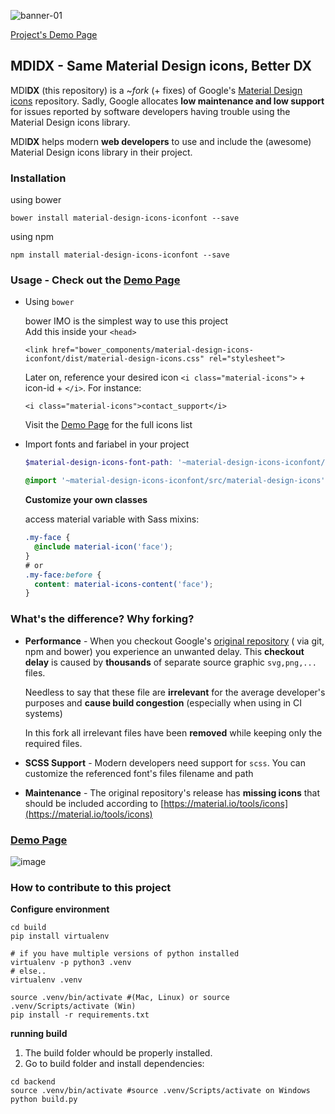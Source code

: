 
![banner-01](https://user-images.githubusercontent.com/1287098/47606030-f76c3680-da16-11e8-8508-92b26b68f3f8.png)


[Project's Demo Page](https://jossef.github.io/material-design-icons-iconfont)


## MDI**DX** - Same Material Design icons, Better DX 


MDI**DX** (this repository) is a ~*fork* (+ fixes) of Google's [Material Design icons](https://github.com/google/material-design-icons) repository. 
Sadly, Google allocates **low maintenance and low support** for issues reported by software developers having trouble using the Material Design icons library.
 

MDI**DX** helps modern **web developers** to use and include the (awesome) Material Design icons library in their project.
 


### Installation


using bower 
```
bower install material-design-icons-iconfont --save
```

using npm
```
npm install material-design-icons-iconfont --save
```



### Usage - Check out the [Demo Page](https://jossef.github.io/material-design-icons-iconfont)


- Using `bower`
 
    bower IMO is the simplest way to use this project        
    Add this inside your `<head>` 

      <link href="bower_components/material-design-icons-iconfont/dist/material-design-icons.css" rel="stylesheet">
    
    Later on, reference your desired icon `<i class="material-icons">` + icon-id + `</i>`. For instance:

      <i class="material-icons">contact_support</i>

    Visit the [Demo Page](https://jossef.github.io/material-design-icons-iconfont) for the full icons list

- Import fonts and fariabel in your project
 
  ```scss
  $material-design-icons-font-path: '~material-design-icons-iconfont/dist/fonts/';

  @import '~material-design-icons-iconfont/src/material-design-icons';
  ```

  **Customize your own classes**

  access material variable with Sass mixins:

  ```scss
  .my-face {
    @include material-icon('face');
  }
  # or
  .my-face:before {
    content: material-icons-content('face');
  }
  ```



### What's the difference? Why forking?


- **Performance** - 
    When you checkout Google's [original repository](https://github.com/google/material-design-icons)  ( via git, npm and bower) you experience an unwanted delay. This **checkout delay** is caused by **thousands** of separate source graphic `svg,png,...` files. 
    
    Needless to say that these file are **irrelevant** for the average developer's purposes and **cause build congestion** (especially when using in CI systems)
   
    In this fork all irrelevant files have been **removed** while keeping only the required files. 


- **SCSS Support** - Modern developers need support for `scss`. You can customize the referenced font's files filename and path 


- **Maintenance** - The original repository's release has **missing icons** that should be included according to [https://material.io/tools/icons](https://material.io/tools/icons)


### [Demo Page](https://jossef.github.io/material-design-icons-iconfont)

![image](https://user-images.githubusercontent.com/1287098/47608007-44a8d200-da30-11e8-8750-694fb2fb26e4.png)

### How to contribute to this project

**Configure environment**

```
cd build
pip install virtualenv

# if you have multiple versions of python installed
virtualenv -p python3 .venv
# else..
virtualenv .venv

source .venv/bin/activate #(Mac, Linux) or source .venv/Scripts/activate (Win)
pip install -r requirements.txt

```

**running build**

1. The build folder whould be properly installed.
2. Go to build folder and install dependencies:
```
cd backend
source .venv/bin/activate #source .venv/Scripts/activate on Windows
python build.py
```